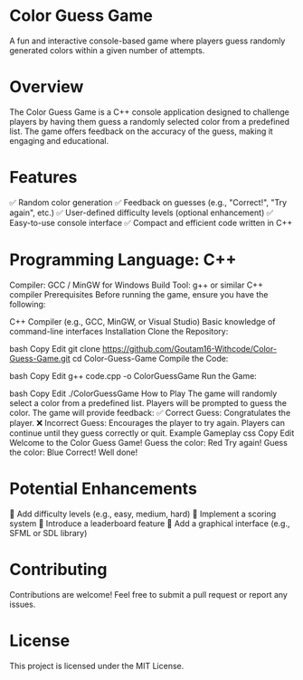# Color Guess Game
A fun and interactive console-based game where players guess randomly generated colors within a given number of attempts.

# Overview
The Color Guess Game is a C++ console application designed to challenge players by having them guess a randomly selected color from a predefined list. The game offers feedback on the accuracy of the guess, making it engaging and educational.

# Features
✅ Random color generation
✅ Feedback on guesses (e.g., "Correct!", "Try again", etc.)
✅ User-defined difficulty levels (optional enhancement)
✅ Easy-to-use console interface
✅ Compact and efficient code written in C++

# Programming Language: C++
Compiler: GCC / MinGW for Windows
Build Tool: g++ or similar C++ compiler
Prerequisites
Before running the game, ensure you have the following:

C++ Compiler (e.g., GCC, MinGW, or Visual Studio)
Basic knowledge of command-line interfaces
Installation
Clone the Repository:

bash
Copy
Edit
git clone https://github.com/Goutam16-Withcode/Color-Guess-Game.git
cd Color-Guess-Game
Compile the Code:

bash
Copy
Edit
g++ code.cpp -o ColorGuessGame
Run the Game:

bash
Copy
Edit
./ColorGuessGame
How to Play
The game will randomly select a color from a predefined list.
Players will be prompted to guess the color.
The game will provide feedback:
✅ Correct Guess: Congratulates the player.
❌ Incorrect Guess: Encourages the player to try again.
Players can continue until they guess correctly or quit.
Example Gameplay
css
Copy
Edit
Welcome to the Color Guess Game!
Guess the color: Red
Try again!
Guess the color: Blue
Correct! Well done!
# Potential Enhancements
🔹 Add difficulty levels (e.g., easy, medium, hard)
🔹 Implement a scoring system
🔹 Introduce a leaderboard feature
🔹 Add a graphical interface (e.g., SFML or SDL library)

# Contributing
Contributions are welcome! Feel free to submit a pull request or report any issues.

# License
This project is licensed under the MIT License.
